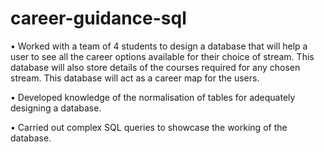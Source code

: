 # career-guidance-sql

• Worked with a team of 4 students to design a database that will help a user to see all the career
options available for their choice of stream. This database will also store details of the courses
required for any chosen stream. This database will act as a career map for the users.

• Developed knowledge of the normalisation of tables for adequately designing a database.

• Carried out complex SQL queries to showcase the working of the database.
